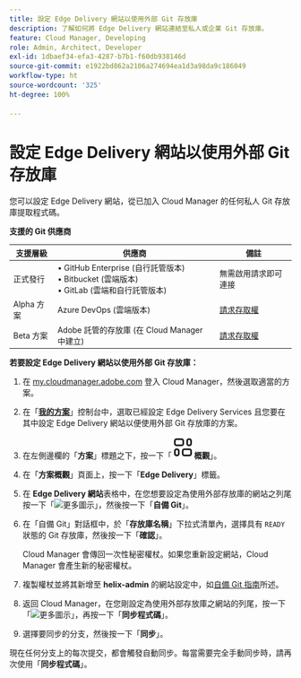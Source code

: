 ```yaml
---
title: 設定 Edge Delivery 網站以使用外部 Git 存放庫
description: 了解如何將 Edge Delivery 網站連結至私人或企業 Git 存放庫。
feature: Cloud Manager, Developing
role: Admin, Architect, Developer
exl-id: 1dbaef34-efa3-4287-b7b1-f60db938146d
source-git-commit: e1922bd862a2106a274694ea1d3a98da9c186049
workflow-type: ht
source-wordcount: '325'
ht-degree: 100%

---
```


# 設定 Edge Delivery 網站以使用外部 Git 存放庫

您可以設定 Edge Delivery 網站，從已加入 Cloud Manager 的任何私人 Git 存放庫提取程式碼。

**支援的 Git 供應商**

| 支援層級 | 供應商 | 備註 |
| --- | --- | --- |
| 正式發行 | • GitHub Enterprise (自行託管版本)<br>• Bitbucket (雲端版本)<br>• GitLab (雲端和自行託管版本) | 無需啟用請求即可連接 |
| Alpha 方案 | Azure DevOps (雲端版本) | [請求存取權](mailto:grp-cloudmanager_byog@adobe.com) |
| Beta 方案 | Adobe 託管的存放庫 (在 Cloud Manager 中建立) | [請求存取權](mailto:grp-cloudmanager_byog@adobe.com) |

**若要設定 Edge Delivery 網站以使用外部 Git 存放庫：**

1. 在 [my.cloudmanager.adobe.com](https://my.cloudmanager.adobe.com/) 登入 Cloud Manager，然後選取適當的方案。
1. 在「**[我的方案](/help/implementing/cloud-manager/navigation.md#my-programs)**」控制台中，選取已經設定 Edge Delivery Services 且您要在其中設定 Edge Delivery 網站以便使用外部 Git 存放庫的方案。
1. 在左側邊欄的「**方案**」標題之下，按一下「**![概觀圖示](/help/implementing/cloud-manager/edge-delivery/assets/overview.svg)概觀**」。
1. 在「**方案概觀**」頁面上，按一下「**Edge Delivery**」標籤。
1. 在 **Edge Delivery 網站**&#x200B;表格中，在您想要設定為使用外部存放庫的網站之列尾按一下「![更多圖示](https://spectrum.adobe.com/static/icons/workflow_18/Smock_More_18_N.svg)」，然後按一下「**自備 Git**」。
1. 在「自備 Git」對話框中，於「**存放庫名稱**」下拉式清單內，選擇具有 `READY` 狀態的 Git 存放庫，然後按一下「**確認**」。

   Cloud Manager 會傳回一次性秘密權杖。如果您重新設定網站，Cloud Manager 會產生新的秘密權杖。

1. 複製權杖並將其新增至 **helix-admin** 的網站設定中，如[自備 Git 指南](https://www.aem.live/developer/byo-git)所述。
1. 返回 Cloud Manager，在您剛設定為使用外部存放庫之網站的列尾，按一下「![更多圖示](https://spectrum.adobe.com/static/icons/workflow_18/Smock_More_18_N.svg)」，再按一下「**同步程式碼**」。
1. 選擇要同步的分支，然後按一下「**同步**」。

現在任何分支上的每次提交，都會觸發自動同步。每當需要完全手動同步時，請再次使用「**同步程式碼**」。
